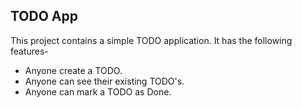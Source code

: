 ## TODO App

This project contains a simple TODO application.
It has the following features-

- Anyone create a TODO.
- Anyone can see their existing TODO's.
- Anyone can mark a TODO as Done.
